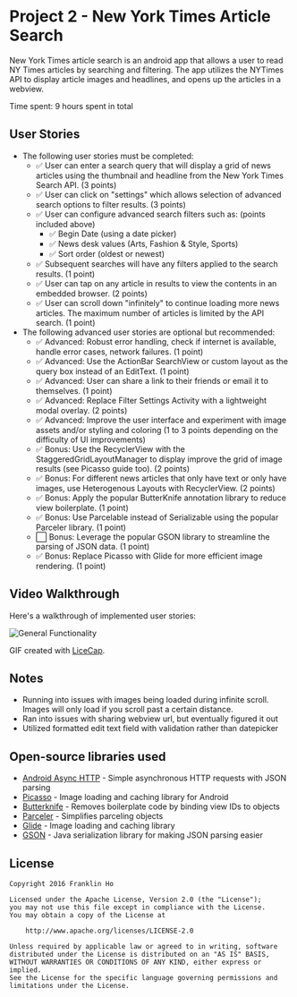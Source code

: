 # Project 2 - New York Times Article Search

New York Times article search is an android app that allows a user to read NY Times articles by searching and filtering. The app utilizes the NYTimes API to display article images and headlines, and opens up the articles in a webview.

Time spent: 9 hours spent in total

## User Stories


  * The following user stories must be completed:
    * :white_check_mark: User can enter a search query that will display a grid of news articles using the thumbnail and headline from the New York Times Search API. (3 points)
    * :white_check_mark: User can click on "settings" which allows selection of advanced search options to filter results. (3 points)
    * :white_check_mark: User can configure advanced search filters such as: (points included above)
      * :white_check_mark: Begin Date (using a date picker)
      * :white_check_mark: News desk values (Arts, Fashion & Style, Sports)
      * :white_check_mark: Sort order (oldest or newest)
    * :white_check_mark: Subsequent searches will have any filters applied to the search results. (1 point)
    * :white_check_mark: User can tap on any article in results to view the contents in an embedded browser. (2 points)
    * :white_check_mark: User can scroll down "infinitely" to continue loading more news articles. The maximum number of articles is limited by the API search. (1 point)
  * The following advanced user stories are optional but recommended:
    * :white_check_mark: Advanced: Robust error handling, check if internet is available, handle error cases, network failures. (1 point)
    * :white_check_mark: Advanced: Use the ActionBar SearchView or custom layout as the query box instead of an EditText. (1 point)
    * :white_check_mark: Advanced: User can share a link to their friends or email it to themselves. (1 point)
    * :white_check_mark: Advanced: Replace Filter Settings Activity with a lightweight modal overlay. (2 points)
    * :white_check_mark: Advanced: Improve the user interface and experiment with image assets and/or styling and coloring (1 to 3 points depending on the difficulty of UI improvements)
    * :white_check_mark: Bonus: Use the RecyclerView with the StaggeredGridLayoutManager to display improve the grid of image results (see Picasso guide too). (2 points)
    * :white_check_mark: Bonus: For different news articles that only have text or only have images, use Heterogenous Layouts with RecyclerView. (2 points)
    * :white_check_mark: Bonus: Apply the popular ButterKnife annotation library to reduce view boilerplate. (1 point)
    * :white_check_mark: Bonus: Use Parcelable instead of Serializable using the popular Parceler library. (1 point)
    * :white_large_square: Bonus: Leverage the popular GSON library to streamline the parsing of JSON data. (1 point)
    * :white_check_mark: Bonus: Replace Picasso with Glide for more efficient image rendering. (1 point)


## Video Walkthrough 

Here's a walkthrough of implemented user stories:

![General Functionality](https://github.com/franklinho/NYTimesArticleSearch/blob/master/NYTimesArticleSearchWalkthrough.gif)


GIF created with [LiceCap](http://www.cockos.com/licecap/).

## Notes

  * Running into issues with images being loaded during infinite scroll. Images will only load if you scroll past a certain distance.
  * Ran into issues with sharing webview url, but eventually figured it out
  * Utilized formatted edit text field with validation rather than datepicker


## Open-source libraries used

- [Android Async HTTP](https://github.com/loopj/android-async-http) - Simple asynchronous HTTP requests with JSON parsing
- [Picasso](http://square.github.io/picasso/) - Image loading and caching library for Android
- [Butterknife](http://jakewharton.github.io/butterknife/) - Removes boilerplate code by binding view IDs to objects
- [Parceler](https://github.com/johncarl81/parceler) - Simplifies parceling objects
- [Glide](https://github.com/bumptech/glide) - Image loading and caching library
- [GSON](https://github.com/google/gson) - Java serialization library for making JSON parsing easier


## License

    Copyright 2016 Franklin Ho

    Licensed under the Apache License, Version 2.0 (the "License");
    you may not use this file except in compliance with the License.
    You may obtain a copy of the License at

        http://www.apache.org/licenses/LICENSE-2.0

    Unless required by applicable law or agreed to in writing, software
    distributed under the License is distributed on an "AS IS" BASIS,
    WITHOUT WARRANTIES OR CONDITIONS OF ANY KIND, either express or implied.
    See the License for the specific language governing permissions and
    limitations under the License.